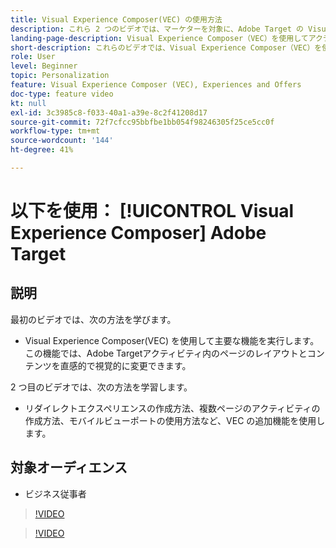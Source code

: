 ```yaml
---
title: Visual Experience Composer(VEC) の使用方法
description: これら 2 つのビデオでは、マーケターを対象に、Adobe Target の Visual Experience Composer（VEC）を紹介しています。VEC を使用してアクティビティを作成する方法については、これらのビデオをご覧ください。
landing-page-description: Visual Experience Composer（VEC）を使用してアクティビティを作成する方法については、これらのビデオをご覧ください。
short-description: これらのビデオでは、Visual Experience Composer（VEC）を使用してアクティビティを作成する方法について説明します。
role: User
level: Beginner
topic: Personalization
feature: Visual Experience Composer (VEC), Experiences and Offers
doc-type: feature video
kt: null
exl-id: 3c3985c8-f033-40a1-a39e-8c2f41208d17
source-git-commit: 72f7cfcc95bbfbe1bb054f98246305f25ce5cc0f
workflow-type: tm+mt
source-wordcount: '144'
ht-degree: 41%

---
```


# 以下を使用： [!UICONTROL Visual Experience Composer] Adobe Target

## 説明

最初のビデオでは、次の方法を学びます。

* Visual Experience Composer(VEC) を使用して主要な機能を実行します。この機能では、Adobe Targetアクティビティ内のページのレイアウトとコンテンツを直感的で視覚的に変更できます。

2 つ目のビデオでは、次の方法を学習します。

* リダイレクトエクスペリエンスの作成方法、複数ページのアクティビティの作成方法、モバイルビューポートの使用方法など、VEC の追加機能を使用します。

## 対象オーディエンス

* ビジネス従事者

>[!VIDEO](https://video.tv.adobe.com/v/17399/?quality=12)

>[!VIDEO](https://video.tv.adobe.com/v/17401/?quality=12)
